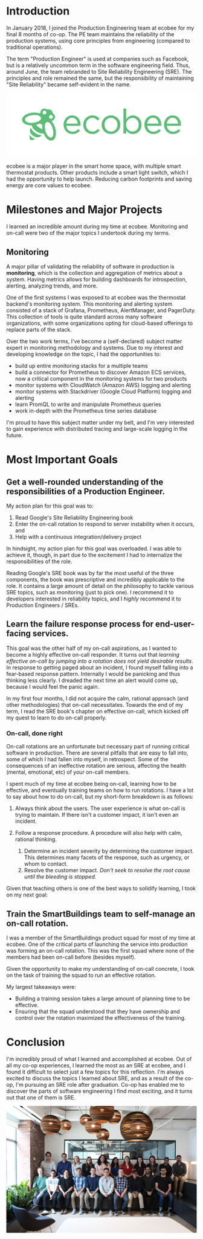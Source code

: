 # Introduction

In January 2018, I joined the Production Engineering team at ecobee for my final 8 months of co-op. The PE team maintains the reliability of the production systems, using core principles from engineering (compared to traditional operations). 

The term "Production Engineer" is used at companies such as Facebook, but is a relatively uncommon term in the software engineering field. Thus, around June, the team rebranded to Site Reliability Engineering (SRE). The principles and role remained the same, but the responsibility of maintaining "Site Reliability" became self-evident in the name.

![ecobee Logo][ecobee-logo]

ecobee is a major player in the smart home space, with multiple smart thermostat products. Other products include a smart light switch, which I had the opportunity to help launch. Reducing carbon footprints and saving energy are core values to ecobee.

# Milestones and Major Projects

I learned an incredible amount during my time at ecobee. Monitoring and on-call were two of the major topics I undertook during my terms.

## Monitoring

A major pillar of validating the reliability of software in production is **monitoring**, which is the collection and aggregation of metrics about a system. Having metrics allows for building dashboards for introspection, alerting, analyzing trends, and more.

One of the first systems I was exposed to at ecobee was the thermostat backend's monitoring system. This monitoring and alerting system consisted of a stack of Grafana, Prometheus, AlertManager, and PagerDuty. This collection of tools is quite standard across many software organizations, with some organizations opting for cloud-based offerings to replace parts of the stack.

Over the two work terms, I've become a (self-declared) subject matter expert in monitoring methodology and systems. Due to my interest and developing knowledge on the topic, I had the opportunities to:
* build up entire monitoring stacks for a multiple teams
* build a connector for Prometheus to discover Amazon ECS services, now a critical component in the monitoring systems for two products
* monitor systems with CloudWatch (Amazon AWS) logging and alerting
* monitor systems with Stackdriver (Google Cloud Platform) logging and alerting
* learn PromQL to write and manipulate Prometheus queries 
* work in-depth with the Prometheus time series database

I'm proud to have this subject matter under my belt, and I'm very interested to gain experience with distributed tracing and large-scale logging in the future.

# Most Important Goals

## Get a well-rounded understanding of the responsibilities of a Production Engineer.

My action plan for this goal was to:
    
1. Read Google's Site Reliability Engineering book
2. Enter the on-call rotation to respond to server instability when it occurs, and
3. Help with a continuous integration/delivery project

In hindsight, my action plan for this goal was overloaded. I was able to achieve it, though, in part due to the excitement I had to internalize the responsibilities of the role.

Reading Google's SRE book was by far the most useful of the three components, the book was prescriptive and incredibly applicable to the role. It contains a large amount of detail on the philosophy to tackle various SRE topics, such as monitoring (just to pick one). I recommend it to developers interested in reliability topics, and I *highly* recommend it to Production Engineers / SREs.

## Learn the failure response process for end-user-facing services.

This goal was the other half of my on-call aspirations, as I wanted to become a highly effective on-call responder. It turns out that *learning effective on-call by jumping into a rotation does not yield desirable results*. In response to getting paged about an incident, I found myself falling into a fear-based response pattern. Internally I would be panicking and thus thinking less clearly. I dreaded the next time an alert would come up, because I would feel the panic again.

In my first four months, I did not acquire the calm, rational approach (and other methodologies) that on-call necessitates. Towards the end of my term, I read the SRE book's chapter on effective on-call, which kicked off my quest to learn to do on-call properly.

### On-call, done right

On-call rotations are an unfortunate but necessary part of running critical software in production. There are several pitfalls that are easy to fall into, some of which I had fallen into myself, in retrospect. Some of the consequences of an ineffective rotation are serious, affecting the health (mental, emotional, etc) of your on-call members.

I spent much of my time at ecobee being on-call, learning how to be effective, and eventually training teams on how to run rotations. I have a lot to say about how to do on-call, but my short-form breakdown is as follows:

1. Always think about the users. The user experience is what on-call is trying to maintain. If there isn't a customer impact, it isn't even an incident.

2. Follow a response procedure. A procedure will also help with calm, rational thinking.
    1. Determine an incident severity by determining the customer impact. This determines many facets of the response, such as urgency, or whom to contact.
    2. Resolve the customer impact. *Don't seek to resolve the root cause until the bleeding is stopped.*

Given that teaching others is one of the best ways to solidify learning, I took on my next goal:

## Train the SmartBuildings team to self-manage an on-call rotation.

I was a member of the SmartBuildings product squad for most of my time at ecobee. One of the critical parts of launching the service into production was forming an on-call rotation. This was the first squad where none of the members had been on-call before (besides myself).

Given the opportunity to make my understanding of on-call concrete, I took on the task of training the squad to run an effective rotation.

My largest takeaways were:
* Building a training session takes a large amount of planning time to be effective.
* Ensuring that the squad understood that they have ownership and control over the rotation maximized the effectiveness of the training.

# Conclusion

I'm incredibly proud of what I learned and accomplished at ecobee. Out of all my co-op experiences, I learned the most as an SRE at ecobee, and I found it difficult to select just a few topics for this reflection. I'm always excited to discuss the topics I learned about SRE, and as a result of the co-op, I'm pursuing an SRE role after graduation. Co-op has enabled me to discover the parts of software engineering I find most exciting, and it turns out that one of them is SRE.

![Fellow co-ops at ecobee for S18][ecobee-coops]

[ecobee-logo]: ecobee-logo.png "ecobee Logo"
[ecobee-coops]: ecobee-coops.jpg "ecobee Co-ops"
